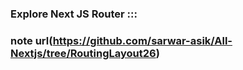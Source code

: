 ### Explore Next JS Router :::
### note url(https://github.com/sarwar-asik/All-Nextjs/tree/RoutingLayout26)